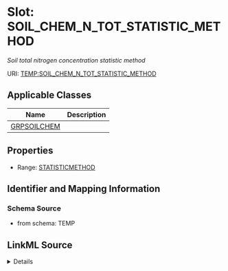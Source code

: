 # Slot: SOIL_CHEM_N_TOT_STATISTIC_METHOD
_Soil total nitrogen concentration statistic method_


URI: [TEMP:SOIL_CHEM_N_TOT_STATISTIC_METHOD](https://example.org/TEMP/SOIL_CHEM_N_TOT_STATISTIC_METHOD)



<!-- no inheritance hierarchy -->




## Applicable Classes

| Name | Description |
| --- | --- |
[GRPSOILCHEM](GRPSOILCHEM.md) | 






## Properties

* Range: [STATISTICMETHOD](STATISTICMETHOD.md)







## Identifier and Mapping Information







### Schema Source


* from schema: TEMP




## LinkML Source

<details>
```yaml
name: SOIL_CHEM_N_TOT_STATISTIC_METHOD
description: Soil total nitrogen concentration statistic method
from_schema: TEMP
rank: 1000
alias: SOIL_CHEM_N_TOT_STATISTIC_METHOD
domain_of:
- GRP_SOIL_CHEM
range: STATISTIC_METHOD

```
</details>